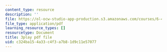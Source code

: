 ```yaml
---
content_type: resource
description: ''
file: https://ol-ocw-studio-app-production.s3.amazonaws.com/courses/6-451-principles-of-digital-communication-ii-spring-2005/c324ba154a33c4f3a7b81d9c11e57077_q4LsDylKZcI.pdf
file_type: application/pdf
learning_resource_types: []
resourcetype: Document
title: 3play pdf file
uid: c324ba15-4a33-c4f3-a7b8-1d9c11e57077
---
```


